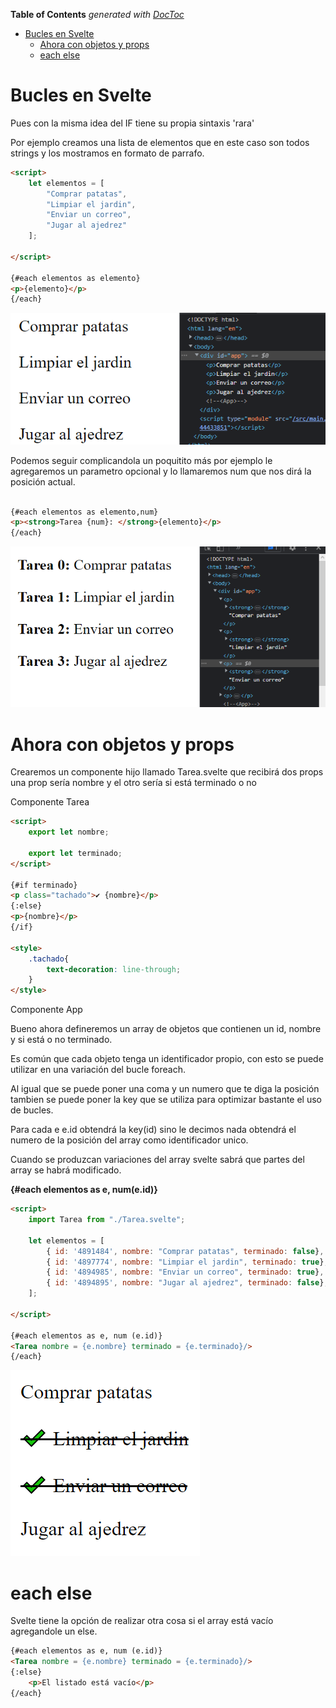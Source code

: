<!-- START doctoc generated TOC please keep comment here to allow auto update -->
<!-- DON'T EDIT THIS SECTION, INSTEAD RE-RUN doctoc TO UPDATE -->
**Table of Contents**  *generated with [DocToc](https://github.com/thlorenz/doctoc)*

- [Bucles en Svelte](#bucles-en-svelte)
  - [Ahora con objetos y props](#ahora-con-objetos-y-props)
  - [each else](#each-else)

<!-- END doctoc generated TOC please keep comment here to allow auto update -->

# Bucles en Svelte

Pues con la misma idea del IF tiene su propia sintaxis 'rara'

Por ejemplo creamos una lista de elementos que en este caso son todos strings y los mostramos en formato de parrafo.

```html
<script>
    let elementos = [
        "Comprar patatas",
        "Limpiar el jardin",
        "Enviar un correo",
        "Jugar al ajedrez"
    ];

</script>

{#each elementos as elemento}
<p>{elemento}</p>
{/each}
```

<img src="Imagenes-markdown\img_bucles\01.png">

Podemos seguir complicandola un poquitito más por ejemplo le agregaremos un parametro opcional y lo llamaremos num que nos dirá la posición actual.

```html

{#each elementos as elemento,num}
<p><strong>Tarea {num}: </strong>{elemento}</p>
{/each}

```
<img src="Imagenes-markdown\img_bucles\02.png">

# Ahora con objetos y props

Crearemos un componente hijo llamado Tarea.svelte que recibirá dos props una prop sería nombre y el otro sería si está terminado o no

Componente Tarea

```html
<script>
    export let nombre;

    export let terminado;
</script>

{#if terminado}
<p class="tachado">✔️ {nombre}</p>
{:else}
<p>{nombre}</p>
{/if}

<style>
    .tachado{
        text-decoration: line-through;
    }
</style>
```

Componente App

Bueno ahora defineremos un array de objetos que contienen un id, nombre y si está o no terminado.

Es común que cada objeto tenga un identificador propio, con esto se puede utilizar en una variación del bucle foreach.

Al igual que se puede poner una coma y un numero que te diga la posición tambien se puede poner la key que se utiliza para optimizar bastante el uso de bucles.

Para cada e e.id obtendrá la key(id) sino le decimos nada obtendrá el numero de la posición del array como identificador unico.

Cuando se produzcan variaciones del array svelte sabrá que partes del array se habrá modificado.

**{#each elementos as e, num(e.id)}**

```html
<script>
    import Tarea from "./Tarea.svelte";

    let elementos = [
        { id: '4891484', nombre: "Comprar patatas", terminado: false},
        { id: '4897774', nombre: "Limpiar el jardin", terminado: true},
        { id: '4894985', nombre: "Enviar un correo", terminado: true},
        { id: '4894895', nombre: "Jugar al ajedrez", terminado: false},
    ];

</script>

{#each elementos as e, num (e.id)}
<Tarea nombre = {e.nombre} terminado = {e.terminado}/>
{/each}
```

<img src="Imagenes-markdown\img_bucles\03.png">

# each else

Svelte tiene la opción de realizar otra cosa si el array está vacío agregandole un else.

```html
{#each elementos as e, num (e.id)}
<Tarea nombre = {e.nombre} terminado = {e.terminado}/>
{:else}
    <p>El listado está vacío</p>
{/each}
```



